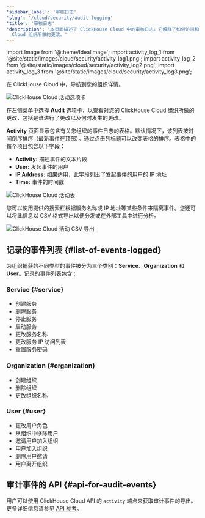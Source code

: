```yaml
---
'sidebar_label': '审核日志'
'slug': '/cloud/security/audit-logging'
'title': '审核日志'
'description': '本页面描述了 ClickHouse Cloud 中的审核日志。它解释了如何访问和解释审核日志，这些日志记录了对 ClickHouse
  Cloud 组织所做的更改。'
---
```


import Image from '@theme/IdealImage';
import activity_log_1 from '@site/static/images/cloud/security/activity_log1.png';
import activity_log_2 from '@site/static/images/cloud/security/activity_log2.png';
import activity_log_3 from '@site/static/images/cloud/security/activity_log3.png';

在 ClickHouse Cloud 中，导航到您的组织详情。

<Image img={activity_log_1} size="md" alt="ClickHouse Cloud 活动选项卡" border />

<br/>

在左侧菜单中选择 **Audit** 选项卡，以查看对您的 ClickHouse Cloud 组织所做的更改，包括是谁进行了更改以及何时发生的更改。

**Activity** 页面显示包含有关您组织的事件日志的表格。默认情况下，该列表按时间倒序排序（最新事件在顶部）。通过点击列标题可以改变表格的排序。表格中的每个项目包含以下字段：

- **Activity:** 描述事件的文本片段
- **User:** 发起事件的用户
- **IP Address:** 如果适用，此字段列出了发起事件的用户的 IP 地址
- **Time:** 事件的时间戳

<Image img={activity_log_2} size="md" alt="ClickHouse Cloud 活动表" border />

<br/>

您可以使用提供的搜索栏根据服务名称或 IP 地址等某些条件来隔离事件。您还可以将此信息以 CSV 格式导出以便分发或在外部工具中进行分析。

<div class="eighty-percent">
    <Image img={activity_log_3} size="lg" alt="ClickHouse Cloud 活动 CSV 导出" border />
</div>

## 记录的事件列表 {#list-of-events-logged}

为组织捕获的不同类型的事件被分为三个类别：**Service**、**Organization** 和 **User**。记录的事件列表包含：

### Service {#service}

- 创建服务
- 删除服务
- 停止服务
- 启动服务
- 更改服务名称
- 更改服务 IP 访问列表
- 重置服务密码

### Organization {#organization}

- 创建组织
- 删除组织
- 更改组织名称

### User {#user}

- 更改用户角色
- 从组织中移除用户
- 邀请用户加入组织
- 用户加入组织
- 删除用户邀请
- 用户离开组织

## 审计事件的 API {#api-for-audit-events}

用户可以使用 ClickHouse Cloud API 的 `activity` 端点来获取审计事件的导出。更多详细信息请参见 [API 参考](https://clickhouse.com/docs/cloud/manage/api/swagger)。
